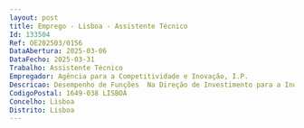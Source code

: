 ```yaml
--- 
layout: post
title: Emprego - Lisboa - Assistente Técnico
Id: 133504
Ref: OE202503/0156
DataAbertura: 2025-03-06
DataFecho: 2025-03-31
Trabalho: Assistente Técnico
Empregador: Agência para a Competitividade e Inovação, I.P.
Descricao: Desempenho de Funções  Na Direção de Investimento para a Inovação e Competitividade Empresarial, em Lisboa. Descrição de Funções  O posto de trabalho destina se a funções de natureza executiva, de aplicação de métodos e processos, com base em diretivas bem definidas e instruções gerais, de grau médio de complexidade, designadamente no atendimento telefónico, incluindo o reencaminhamento de chamadas da Direção  Gestão administrativa, envolvendo suporte às atividades da Direção e organização documental  Preparação de processos para tribunal  Gestão de contratos e respetiva documentação  Apoio na elaboração e acompanhamento de orçamento.
CodigoPostal: 1649-038 LISBOA
Concelho: Lisboa
Distrito: Lisboa
--- 
```

